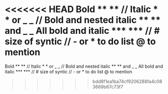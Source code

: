<<<<<<< HEAD
 Bold   **  **    //  Italic    * * or _ _   // Bold and nested italic    ** ** and _ _
All bold and italic    *** *** // # size of syntic // - or * to do list 
@ to mention 
=======
Bold    ** **    //  Italic    * * or _ _   // Bold and nested italic    ** ** and _ _
All bold and italic    *** *** // # size of syntic // - or * to do list 
@ to mention
>>>>>>> bdd8f1ea1ba74cf9206288fa4c083669b67c73f7
